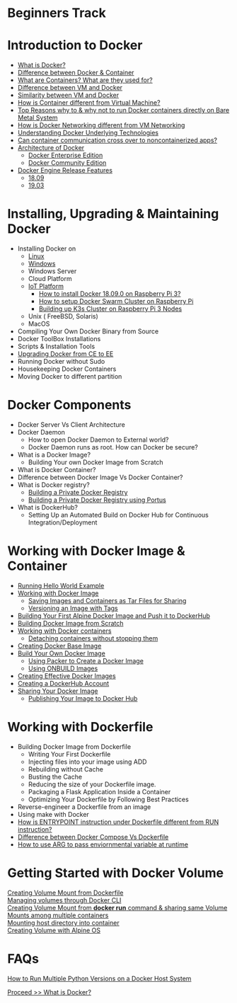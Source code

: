 # Beginners Track

# Introduction to Docker 

- [What is Docker?](https://github.com/collabnix/dockerlabs/blob/master/beginners/docker/what-is-docker.md)
- [Difference between Docker & Container](https://github.com/collabnix/dockerlabs/blob/master/beginners/docker/docker-vs-container.md)
- [What are Containers? What are they used for?](https://github.com/collabnix/dockerlabs/blob/master/beginners/linux-containers.md)
- [Difference between VM and Docker](https://github.com/collabnix/dockerlabs/blob/master/beginners/difference-docker-vm.md)
- [Similarity between VM and Docker](https://github.com/collabnix/dockerlabs/blob/master/beginners/similarity-vm-docker.md)
- [How is Container different from Virtual Machine?](https://github.com/collabnix/dockerlabs/blob/master/beginners/difference-vm-containers.md)
- [Top Reasons why to & why not to run Docker containers directly on Bare Metal System](https://github.com/collabnix/dockerlabs/blob/master/beginners/docker-on-bare-metal.md)
- [How is Docker Networking different from VM Networking](https://github.com/collabnix/dockerlabs/blob/master/beginners/difference-vmnetwork-docker-networking.md)
- [Understanding Docker Underlying Technologies]()
- [Can container communication cross over to noncontainerized apps?](https://github.com/collabnix/dockerlabs/blob/master/beginners/linux-comm-containers.md)
- [Architecture of Docker](https://github.com/collabnix/dockerlabs/blob/master/beginners/architecture-of-a-docker.md)
   - [Docker Enterprise Edition](https://github.com/collabnix/dockerlabs/blob/master/beginners/architecture-dockeree.md)
   - [Docker Community Edition](https://github.com/collabnix/dockerlabs/blob/master/beginners/arhcitecture-of-docker-ce.md)
- [Docker Engine Release Features](https://github.com/collabnix/dockerlabs/blob/master/beginners/evolution-of-docker-platform.md)
   - [18.09](https://github.com/collabnix/dockerlabs/blob/master/beginners/1809.md)
   - [19.03](https://github.com/collabnix/dockerlabs/blob/master/beginners/1903.md)
   
             
# Installing, Upgrading & Maintaining Docker 

- Installing Docker on 
   - [Linux](https://github.com/collabnix/dockerlabs/tree/master/beginners/install)
   - [Windows](https://github.com/collabnix/dockerlabs/blob/master/beginners/install/windows/docker-desktop-for-windows/README.md)
   - Windows Server
   - Cloud Platform
   - [IoT Platform](https://github.com/collabnix/dockerlabs/tree/master/beginners/install/raspberrypi3)
     - [How to install Docker 18.09.0 on Raspberry Pi 3?](https://github.com/collabnix/dockerlabs/blob/master/beginners/install/raspberrypi3/README.md)
     - [How to setup Docker Swarm Cluster on Raspberry Pi](https://github.com/collabnix/dockerlabs/blob/master/beginners/install/raspberrypi3/setting-up-swarm-cluster.md)
     - [Building up K3s Cluster on Raspberry Pi 3 Nodes](https://github.com/collabnix/dockerlabs/blob/master/beginners/install/raspberrypi3/setting-up-k3s-cluster.md)
   - Unix ( FreeBSD, Solaris)  
   - MacOS
- Compiling Your Own Docker Binary from Source
- Docker ToolBox Installations
- Scripts & Installation Tools
- [Upgrading Docker from CE to EE](https://github.com/collabnix/dockerlabs/blob/master/beginners/upgrade-1809ce-1809ee/README.md)
- Running Docker without Sudo
- Housekeeping Docker Containers
- Moving Docker to different partition

# Docker Components

- Docker Server Vs Client Architecture
- Docker Daemon
  - How to open Docker Daemon to External world?
  - Docker Daemon runs as root. How can Docker be secure?
- What is a Docker Image?
  - Building Your own Docker Image from Scratch
- What is Docker Container?
- Difference between Docker Image Vs Docker Container?
- What is Docker registry?
  - [Building a Private Docker Registry](https://github.com/collabnix/dockerlabs/blob/master/beginners/build-private-docker-registry.md)
  - [Building a Private Docker Registry using Portus](https://github.com/collabnix/dockerlabs/blob/master/beginners/portus/README.md)
- What is DockerHub?
  - Setting Up an Automated Build on Docker Hub for Continuous Integration/Deployment
  
# Working with Docker Image & Container

- [Running Hello World Example](https://github.com/collabnix/dockerlabs/blob/master/beginners/helloworld/README.md)
- [Working with Docker Image](https://github.com/collabnix/dockerlabs/blob/master/beginners/workingwithdockerimage.md) 
  - [Saving Images and Containers as Tar Files for Sharing](https://github.com/collabnix/dockerlabs/blob/master/beginners/saving-images-as-tar/README.md) 
  - [Versioning an Image with Tags](https://github.com/collabnix/dockerlabs/blob/master/beginners/versioning-an-image-with-tags/README.md)
- [Building Your First Alpine Docker Image and Push it to DockerHub](https://github.com/collabnix/dockerlabs/blob/master/beginners/building-your-first-alpine-container.md)
- [Building Docker Image from Scratch](https://github.com/collabnix/dockerlabs/blob/master/beginners/building-docker-image-from-scratch.md)
- [Working with Docker containers](https://github.com/collabnix/dockerlabs/blob/master/beginners/working-with-docker-containers/README.md)
  - [Detaching containers without stopping them](https://github.com/collabnix/dockerlabs/blob/master/beginners/deatching-containers-without-stopping-them/README.md)
- [Creating Docker Base Image](https://github.com/collabnix/dockerlabs/blob/master/beginners/create-base-image.md)
- [Build Your Own Docker Image](https://github.com/collabnix/dockerlabs/blob/master/beginners/building-you-own-docker-image/README.md)
  - [Using Packer to Create a Docker Image](https://github.com/collabnix/dockerlabs/blob/master/beginners/using-packer-to-create-a-docker-image/README.md)
  - [Using ONBUILD Images](https://github.com/collabnix/dockerlabs/blob/master/beginners/using-onbuild-images/README.md)
- [Creating Effective Docker Images](https://github.com/collabnix/dockerlabs/blob/master/beginners/b300/b304-creating-effective-docker-images.md)
- [Creating a DockerHub Account](https://github.com/collabnix/dockerlabs/blob/master/beginners/creating-a-dockerhub-account/README.md)
- [Sharing Your Docker Image](https://github.com/collabnix/dockerlabs/blob/master/beginners/sharing-your-docker-image/README.md)
  -  [Publishing Your Image to Docker Hub](https://github.com/collabnix/dockerlabs/blob/master/beginners/publishing-your-image-to-docker-hub/README.md)

  
 # Working with Dockerfile
 
- Building Docker Image from Dockerfile
  - Writing Your First Dockerfile
  - Injecting files into your image using ADD
  - Rebuilding without Cache 
  - Busting the Cache 
  - Reducing the size of your Dockerfile image. 
  - Packaging a Flask Application Inside a Container 
  - Optimizing Your Dockerfile by Following Best Practices 
- Reverse-engineer a Dockerfile from an image
- Using make with Docker
- [How is ENTRYPOINT instruction under Dockerfile different from RUN instruction?](https://github.com/collabnix/dockerlabs/blob/master/beginners/dockerfile/entrypoint-vs-run.md)
- [Difference between Docker Compose Vs Dockerfile](https://github.com/collabnix/dockerlabs/blob/master/beginners/difference-compose-dockerfile.md)
- [How to use ARG to pass enviornmental variable at runtime](https://github.com/collabnix/dockerlabs/blob/master/beginners/dockerfile/arg-dockerfile-runtime.md)

# Getting Started with Docker Volume

[Creating Volume Mount from Dockerfile](https://github.com/collabnix/dockerlabs/blob/master/beginners/volume/create-a-volume-mount-from-dockerfile.md)<br>
[Managing volumes through Docker CLI](https://github.com/collabnix/dockerlabs/blob/master/beginners/volume/managing-volumes-via-docker-cli.md)<br>
[Creating Volume Mount from **docker run** command & sharing same Volume Mounts among multiple containers](https://github.com/collabnix/dockerlabs/blob/master/beginners/volume/creating-volume-mount-from-dockercli.md)<br>
[Mounting host directory into container](https://github.com/collabnix/dockerlabs/blob/master/beginners/volume/bind-mounts.md)<br>
[Creating Volume with Alpine OS](https://github.com/collabnix/dockerlabs/blob/master/beginners/volume/Creating%20Volume%20with%20alphine.md)<br>

# FAQs

[How to Run Multiple Python Versions on a Docker Host System]()
  




 [Proceed >> What is Docker?](https://github.com/collabnix/dockerlabs/blob/master/beginners/docker/what-is-docker.md)





